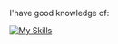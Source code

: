 
<!---
NoisExpression/NoisExpression is a ✨ special ✨ repository because its `README.md` (this file) appears on your GitHub profile.
You can click the Preview link to take a look at your changes.
--->
I'have good knowledge of:

[![My Skills](https://skillicons.dev/icons?i=processing,mysql)](https://skillicons.dev)
